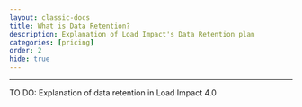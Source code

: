 ```yaml
---
layout: classic-docs
title: What is Data Retention?
description: Explanation of Load Impact's Data Retention plan
categories: [pricing]
order: 2
hide: true
---
```


***

TO DO: Explanation of data retention in Load Impact 4.0
